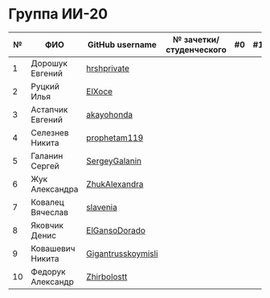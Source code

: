 # Группа ИИ-20

|№|ФИО|GitHub username|№ зачетки/студенческого|#0|#1|#2|#3|#4|#5|#6|#7|#8|
|---|---|---|---|---|---|---|---|---|---|---|---|---|
|1 |Дорошук Евгений|[hrshprivate](https://github.com/hrshprivate)||||||||||||
|2 |Руцкий Илья|[ElXoce](https://github.com/ElXoce)||||||||||||
|3 |Астапчик Евгений|[akayohonda](https://github.com/akayohonda)||||||||||||
|4 |Селезнев Никита|[prophetam119](https://github.com/prophetam119)||||||||||||
|5 |Галанин Сергей|[SergeyGalanin](https://github.com/SergeyGalanin)||||||||||||
|6 |Жук Александра|[ZhukAlexandra](https://github.com/ZhukAlexandra)||||||||||||
|7 |Ковалец Вячеслав|[slavenia](https://github.com/slavenia)||||||||||||
|8 |Яковчик Денис|[ElGansoDorado](https://github.com/ElGansoDorado)||||||||||||
|9|Ковашевич Никита|[Gigantrusskoymisli](https://github.com/gigantrusskoymisli)||||||||||||
|10|Федорук Александр|[Zhirbolostt](https://github.com/Zhirbolostt)||||||||||||
